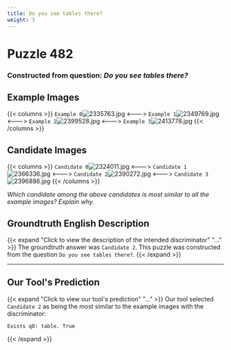 ```yaml
---
title: Do you see tables there?
weight: 3
---
```


# Puzzle 482
### Constructed from question: _Do you see tables there?_


## Example Images
{{< columns >}}
`Example 0`![2335763.jpg](/gqa_images/2335763.jpg)
<--->
`Example 1`![2349769.jpg](/gqa_images/2349769.jpg)
<--->
`Example 2`![2399528.jpg](/gqa_images/2399528.jpg)
<--->
`Example 3`![2413778.jpg](/gqa_images/2413778.jpg)
{{< /columns >}}

## Candidate Images
{{< columns >}}
`Candidate 0`![2324011.jpg](/gqa_images/2324011.jpg)
<--->
`Candidate 1`![2366336.jpg](/gqa_images/2366336.jpg)
<--->
`Candidate 2`![2390272.jpg](/gqa_images/2390272.jpg)
<--->
`Candidate 3`![2396886.jpg](/gqa_images/2396886.jpg)
{{< /columns >}}

*Which candidate among the above candidates is most similar to all the example images? Explain why.*

## Groundtruth English Description

{{< expand "Click to view the description of the intended discriminator" "..." >}}
The groundtruth answer was `Candidate 2`. This puzzle was constructed from the question `Do you see tables there?`.
{{< /expand >}}

---

## Our Tool's Prediction

{{< expand "Click to view our tool's prediction" "..." >}}
Our tool selected `Candidate 2` as being the most similar to the example images with the discriminator:
```plaintext
Exists q0: table. True
```
{{< /expand >}}
